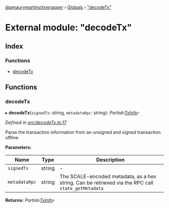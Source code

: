 [@amaurymartiny/txwrapper](../README.md) › [Globals](../globals.md) › ["decodeTx"](_decodetx_.md)

# External module: "decodeTx"

## Index

### Functions

* [decodeTx](_decodetx_.md#decodetx)

## Functions

###  decodeTx

▸ **decodeTx**(`signedTx`: string, `metadataRpc`: string): *Partial‹[TxInfo](../interfaces/_balancetransfer_.txinfo.md)›*

*Defined in [src/decodeTx.ts:17](https://github.com/amaurymartiny/polkadotjs-wrapper/blob/4ad0632/src/decodeTx.ts#L17)*

Parse the transaction information from an unsigned and signed transaction
offline

**Parameters:**

Name | Type | Description |
------ | ------ | ------ |
`signedTx` | string | - |
`metadataRpc` | string | The SCALE-encoded metadata, as a hex string. Can be retrieved via the RPC call `state_getMetadata`  |

**Returns:** *Partial‹[TxInfo](../interfaces/_balancetransfer_.txinfo.md)›*
